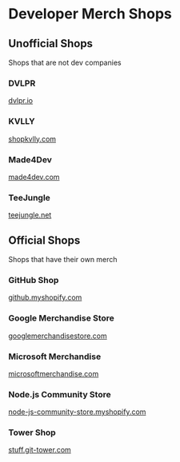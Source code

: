 # Developer Merch Shops

## Unofficial Shops

Shops that are not dev companies

### DVLPR

[dvlpr.io](https://www.dvlpr.io/)

### KVLLY

[shopkvlly.com](https://shopkvlly.com/)

### Made4Dev

[made4dev.com](https://made4dev.com/)

### TeeJungle

[teejungle.net](https://teejungle.net/)

## Official Shops

Shops that have their own merch

### GitHub Shop

[github.myshopify.com](https://github.myshopify.com/)

### Google Merchandise Store

[googlemerchandisestore.com](https://googlemerchandisestore.com/)

### Microsoft Merchandise

[microsoftmerchandise.com](https://microsoftmerchandise.com/)

### Node.js Community Store

[node-js-community-store.myshopify.com](https://node-js-community-store.myshopify.com/)

### Tower Shop

[stuff.git-tower.com](https://stuff.git-tower.com/)

